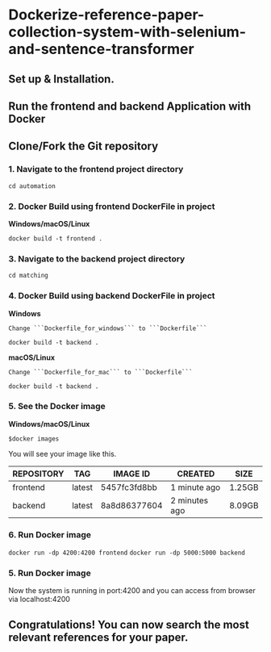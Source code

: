 # Dockerize-reference-paper-collection-system-with-selenium-and-sentence-transformer 
## Set up & Installation.
## Run the frontend and backend Application with Docker
## Clone/Fork the Git repository
### 1. Navigate to the frontend project directory
`cd automation`
### 2. Docker Build using frontend DockerFile in project

**Windows/macOS/Linux**

`docker build -t frontend .`

### 3. Navigate to the backend project directory

`cd matching`

### 4. Docker Build using backend DockerFile in project

**Windows**

`Change ```Dockerfile_for_windows``` to ```Dockerfile``` `

`docker build -t backend .`


**macOS/Linux**

`Change ```Dockerfile_for_mac``` to ```Dockerfile``` `

`docker build -t backend .`

### 5. See the Docker image                 

**Windows/macOS/Linux**

```$docker images```

You will see your image like this.

| REPOSITORY | TAG | IMAGE ID | CREATED | SIZE |
|  ----------------- | ----------------- | ----------------- | ----------------- | ----------------- |
| frontend | latest | 5457fc3fd8bb | 1 minute ago | 1.25GB |
| backend | latest | 8a8d86377604 | 2 minutes ago | 8.09GB |

### 6. Run Docker image

`docker run -dp 4200:4200 frontend`
`docker run -dp 5000:5000 backend`

### 5. Run Docker image

Now the system is running in port:4200 and you can access from browser via localhost:4200

## Congratulations! You can now search the most relevant references for your paper.

